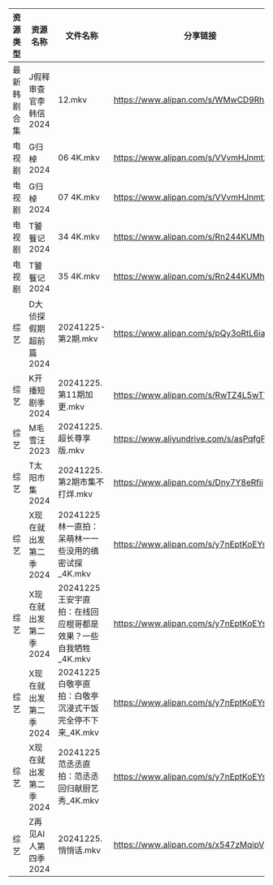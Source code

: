 | 资源类型   | 资源名称          | 文件名称                                    | 分享链接                                      | 更新时间                |
| ------ | ------------- | --------------------------------------- | ----------------------------------------- | ------------------- |
| 最新韩剧合集 | J假释审查官李韩信2024 | 12.mkv                                  | https://www.alipan.com/s/WMwCD9Rh4NK      | 2024-12-25 00:05:31 |
| 电视剧    | G归棹2024       | 06 4K.mkv                               | https://www.alipan.com/s/VVvmHJnmtxN      | 2024-12-25 16:05:18 |
| 电视剧    | G归棹2024       | 07 4K.mkv                               | https://www.alipan.com/s/VVvmHJnmtxN      | 2024-12-25 16:05:17 |
| 电视剧    | T饕餮记2024      | 34 4K.mkv                               | https://www.alipan.com/s/Rn244KUMhV7      | 2024-12-25 16:06:20 |
| 电视剧    | T饕餮记2024      | 35 4K.mkv                               | https://www.alipan.com/s/Rn244KUMhV7      | 2024-12-25 16:06:20 |
| 综艺     | D大侦探假期超前篇2024 | 20241225-第2期.mkv                        | https://www.alipan.com/s/pQy3oRtL6ia      | 2024-12-25 13:06:42 |
| 综艺     | K开播短剧季2024    | 20241225.第11期加更.mkv                     | https://www.alipan.com/s/RwTZ4L5wTYU      | 2024-12-25 16:07:00 |
| 综艺     | M毛雪汪2023      | 20241225.超长尊享版.mkv                      | https://www.aliyundrive.com/s/asPqfgPRqAg | 2024-12-25 13:07:06 |
| 综艺     | T太阳市集2024     | 20241225.第2期市集不打烊.mkv                   | https://www.alipan.com/s/Dny7Y8eRfii      | 2024-12-25 13:07:51 |
| 综艺     | X现在就出发第二季2024 | 20241225 林一直拍：呆萌林一一些没用的缜密试探_4K.mkv      | https://www.alipan.com/s/y7nEptKoEYs      | 2024-12-25 16:08:23 |
| 综艺     | X现在就出发第二季2024 | 20241225 王安宇直拍：在线回应棍哥都是效果？一些自我牺牲_4K.mkv | https://www.alipan.com/s/y7nEptKoEYs      | 2024-12-25 16:08:22 |
| 综艺     | X现在就出发第二季2024 | 20241225 白敬亭直拍：白敬亭沉浸式干饭完全停不下来_4K.mkv    | https://www.alipan.com/s/y7nEptKoEYs      | 2024-12-25 16:08:22 |
| 综艺     | X现在就出发第二季2024 | 20241225 范丞丞直拍：范丞丞回归献厨艺秀_4K.mkv         | https://www.alipan.com/s/y7nEptKoEYs      | 2024-12-25 16:08:22 |
| 综艺     | Z再见AI人第四季2024 | 20241225.悄悄话.mkv                        | https://www.alipan.com/s/x547zMqipVp      | 2024-12-25 13:08:23 |
